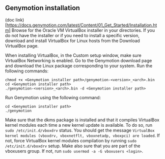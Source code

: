 ## Genymotion installation
(doc link)[https://docs.genymotion.com/latest/Content/01_Get_Started/Installation.htm]
Browse for the Oracle VM VirtualBox installer in your directories. 
If you do not have the installer or if you need to install a specific version, download and install VirtualBox for Linux hosts from the Download VirtualBox page.

When installing VirtualBox, in the Custom setup window, make sure VirtualBox Networking is enabled.
Go to the Genymotion download page and download the Linux package corresponding to your system.
Run the following commands:
```
chmod +x <Genymotion installer path>/genymotion-<version>_<arch>.bin
cd <Genymotion installer path>
./genymotion-<version>_<arch>.bin -d <Genymotion installer path>
```

Run Genymotion using the following command:
```
cd <Genymotion installer path>
./genymotion
```

Make sure that the dkms package is installed and that it compiles VirtualBox kernel modules each time a new kernel update is available.
To do so, run `sudo /etc/init.d/vboxdrv` status. You should get the message `VirtualBox kernel modules (vboxdrv, vboxnetflt, vboxnetadp, vboxpci) are loaded`. If not, force VirtualBox kernel modules compilation by running `sudo /etc/init.d/vboxdrv` setup.
Make also sure that you are part of the vboxusers group. If not, run `sudo usermod -a -G vboxusers <login>`.
